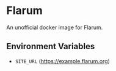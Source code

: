 # Flarum

An unofficial docker image for Flarum.

## Environment Variables

- `SITE_URL` (https://example.flarum.org)